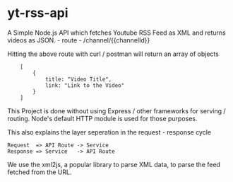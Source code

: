 # yt-rss-api

A Simple Node.js API which fetches Youtube RSS Feed as XML and returns videos as JSON.
    - route
        - /channel/{{channelId}}

Hitting the above route with curl / postman will return an array of objects
```    
    [
        {
            title: "Video Title",
            link: "Link to the Video" 
        }
    ]
```
This Project is done without using Express / other frameworks for serving / routing. 
Node's default HTTP module is used for those purposes.

This also explains the layer seperation in the request - response cycle
```
Request  => API Route -> Service
Response => Service   -> API Route
```

We use the xml2js, a popular library to parse XML data, to parse the feed fetched from the URL.
